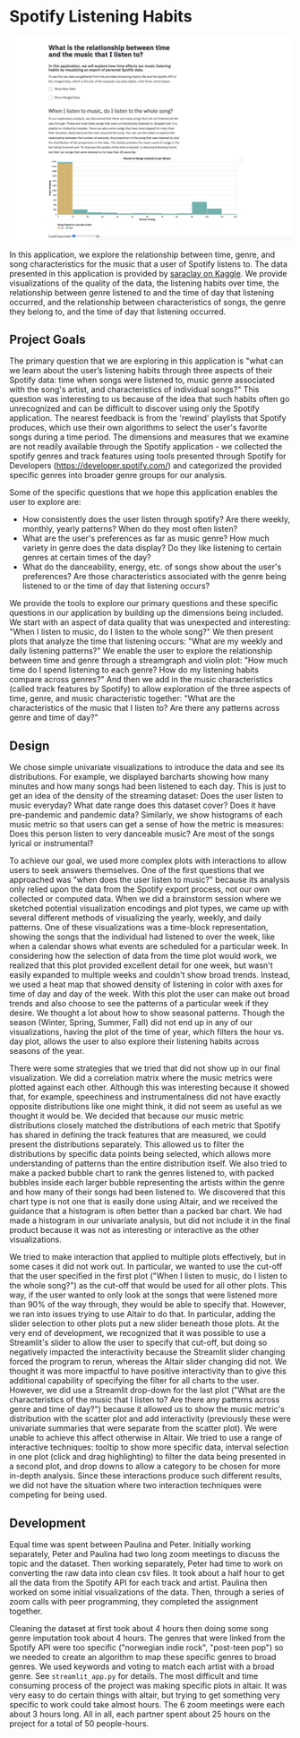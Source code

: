 # Spotify Listening Habits

![A screenshot of your application.](screenshot.png)

In this application, we explore the relationship between time, genre, and song characteristics for the music that a user of Spotify listens to. The data presented in this application is provided by [saraclay on Kaggle](https://www.kaggle.com/saraclay/my-spotify-streaming-history). We provide visualizations of the quality of the data, the listening habits over time, the relationship between genre listened to and the time of day that listening occurred, and the relationship between characteristics of songs, the genre they belong to, and the time of day that listening occurred.

## Project Goals
The primary question that we are exploring in this application is "what can we learn about the user’s listening habits through three aspects of their Spotify data: time when songs were listened to, music genre associated with the song's artist, and characteristics of individual songs?" This question was interesting to us because of the idea that such habits often go unrecognized and can be difficult to discover using only the Spotify application. The nearest feedback is from the 'rewind' playlists that Spotify produces, which use their own algorithms to select the user's favorite songs during a time period. The dimensions and measures that we examine are not readily available through the Spotify application - we collected the spotify genres and track features using tools presented through Spotify for Developers (https://developer.spotify.com/) and categorized the provided specific genres into broader genre groups for our analysis.

Some of the specific questions that we hope this application enables the user to explore are:
* How consistently does the user listen through spotify? Are there weekly, monthly, yearly patterns? When do they most often listen?
* What are the user's preferences as far as music genre? How much variety in genre does the data display? Do they like listening to certain genres at certain times of the day?
* What do the danceability, energy, etc. of songs show about the user's preferences? Are those characteristics associated with the genre being listened to or the time of day that listening occurs?

We provide the tools to explore our primary questions and these specific questions in our application by building up the dimensions being included. We start with an aspect of data quality that was unexpected and interesting: "When I listen to music, do I listen to the whole song?" We then present plots that analyze the time that listening occurs: "What are my weekly and daily listening patterns?" We enable the user to explore the relationship between time and genre through a streamgraph and violin plot: "How much time do I spend listening to each genre? How do my listening habits compare across genres?" And then we add in the music characteristics (called track features by Spotify) to allow exploration of the three aspects of time, genre, and music characteristic together: "What are the characteristics of the music that I listen to? Are there any patterns across genre and time of day?"

## Design
We chose simple univariate visualizations to introduce the data and see its distributions. For example, we displayed barcharts showing how many minutes and how many songs had been listened to each day.  This is just to get an idea of the density of the streaming dataset: Does the user listen to music everyday? What date range does this dataset cover? Does it have pre-pandemic and pandemic data?  Similarly, we show histograms of each music metric so that users can get a sense of how the metric is measures: Does this person listen to very danceable music? Are most of the songs lyrical or instrumental?

To achieve our goal, we used more complex plots with interactions to allow users to seek answers themselves. One of the first questions that we approached was "when does the user listen to music?" because its analysis only relied upon the data from the Spotify export process, not our own collected or computed data. When we did a brainstorm session where we sketched potential visualization encodings and plot types, we came up with several different methods of visualizing the yearly, weekly, and daily patterns. One of these visualizations was a time-block representation, showing the songs that the individual had listened to over the week, like when a calendar shows what events are scheduled for a particular week. In considering how the selection of data from the time plot would work, we realized that this plot provided excellent detail for one week, but wasn't easily expanded to multiple weeks and couldn't show broad trends. Instead, we used a heat map that showed density of listening in color with axes for time of day and day of the week. With this plot the user can make out broad trends and also choose to see the patterns of a particular week if they desire. We thought a lot about how to show seasonal patterns. Though the season (Winter, Spring, Summer, Fall) did not end up in any of our visualizations, having the plot of the time of year, which filters the hour vs. day plot, allows the user to also explore their listening habits across seasons of the year.

There were some strategies that we tried that did not show up in our final visualization. We did a correlation matrix where the music metrics were plotted against each other. Although this was interesting because it showed that, for example, speechiness and instrumentalness did not have exactly opposite distributions like one might think, it did not seem as useful as we thought it would be. We decided that because our music metric distributions closely matched the distributions of each metric that Spotify has shared in defining the track features that are measured, we could present the distributions separately. This allowed us to filter the distributions by specific data points being selected, which allows more understanding of patterns than the entire distribution itself. We also tried to make a packed bubble chart to rank the genres listened to, with packed bubbles inside each larger bubble representing the artists within the genre and how many of their songs had been listened to. We discovered that this chart type is not one that is easily done using Altair, and we received the guidance that a histogram is often better than a packed bar chart. We had made a histogram in our univariate analysis, but did not include it in the final product because it was not as interesting or interactive as the other visualizations.

We tried to make interaction that applied to multiple plots effectively, but in some cases it did not work out. In particular, we wanted to use the cut-off that the user specified in the first plot ("When I listen to music, do I listen to the whole song?") as the cut-off that would be used for all other plots. This way, if the user wanted to only look at the songs that were listened more than 90% of the way through, they would be able to specify that. However, we ran into issues trying to use Altair to do that. In particular, adding the slider selection to other plots put a new slider beneath those plots. At the very end of development, we recognized that it was possible to use a Streamlit's slider to allow the user to specify that cut-off, but doing so negatively impacted the interactivity because the Streamlit slider changing forced the program to rerun, whereas the Altair slider changing did not. We thought it was more impactful to have positive interactivity than to give this additional capability of specifying the filter for all charts to the user. However, we did use a Streamlit drop-down for the last plot ("What are the characteristics of the music that I listen to? Are there any patterns across genre and time of day?") because it allowed us to show the music metric's distribution with the scatter plot and add interactivity (previously these were univariate summaries that were separate from the scatter plot). We were unable to achieve this affect otherwise in Altair. We tried to use a range of interactive techniques: tooltip to show more specific data, interval selection in one plot (click and drag highlighting) to filter the data being presented in a second plot, and drop downs to allow a category to be chosen for more in-depth analysis. Since these interactions produce such different results, we did not have the situation where two interaction techniques were competing for being used.

## Development
Equal time was spent between Paulina and Peter.  Initially working separately, Peter and Paulina had two long zoom meetings to discuss the topic and the dataset.  Then working separately, Peter had time to work on converting the raw data into clean csv files.  It took about a half hour to get all the data from the Spotify API for each track and artist.  Paulina then worked on some initial visualizations of the data.  Then, through a series of zoom calls with peer programming, they completed the assignment together.

Cleaning the dataset at first took about 4 hours then doing some song genre imputation took about 4 hours.  The genres that were linked from the Spotify API were too specific ("norwegian indie rock", "post-teen pop") so we needed to create an algorithm to map these specific genres to broad genres.  We used keywords and voting to match each artist with a broad genre.  See `streamlit_app.py` for details.  The most difficult and time consuming process of the project was making specific plots in altair.  It was very easy to do certain things with altair, but trying to get something very specific to work could take almost hours.  The 6 zoom meetings were each about 3 hours long.  All in all, each partner spent about 25 hours on the project for a total of 50 people-hours.
